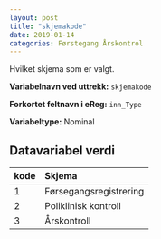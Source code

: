 ```yaml
---
layout: post
title: "skjemakode"
date: 2019-01-14
categories: Førstegang Årskontrol
---
```


Hvilket skjema som er valgt.

**Variabelnavn ved uttrekk:** `skjemakode`

**Forkortet feltnavn i eReg:** `inn_Type`

**Variabeltype:** Nominal

## Datavariabel verdi

| kode  | Skjema  |
| :---  | :---  |
| 1 | Førsegangsregistrering  |
| 2 | Poliklinisk kontroll  |
| 3 | Årskontroll |
